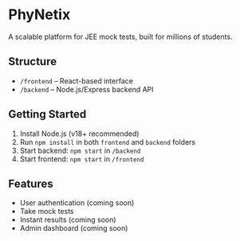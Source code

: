 # PhyNetix

A scalable platform for JEE mock tests, built for millions of students.

## Structure

- `/frontend` – React-based interface
- `/backend` – Node.js/Express backend API

## Getting Started

1. Install Node.js (v18+ recommended)
2. Run `npm install` in both `frontend` and `backend` folders
3. Start backend: `npm start` in `/backend`
4. Start frontend: `npm start` in `/frontend`

## Features

- User authentication (coming soon)
- Take mock tests
- Instant results (coming soon)
- Admin dashboard (coming soon)
